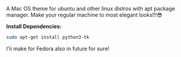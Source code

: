 A Mac OS theme for ubuntu and other linux distros with apt package manager. Make your regular machine to most elegant looks!!!😎

**Install Dependencies:**
   ```bash
sudo apt-get install python3-tk

   ```
I'ii make for Fedora also in future for sure!

   

